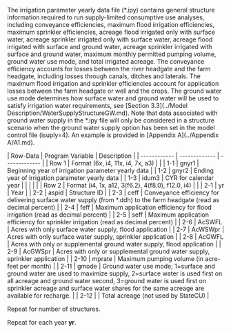 The irrigation parameter yearly data file (\*.ipy) contains general structure information required to run 
supply-limited consumptive use analyses, including conveyance efficiencies, maximum flood irrigation efficiencies, 
maximum sprinkler efficiencies, acreage flood irrigated only with surface water, acreage sprinkler irrigated only 
with surface water, acreage flood irrigated with surface and ground water, acreage sprinkler irrigated with surface 
and ground water, maximum monthly permitted pumping volume, ground water use mode, and total irrigated acreage. The 
conveyance efficiency accounts for losses between the river headgate and the farm headgate, including losses through 
canals, ditches and laterals. The maximum flood irrigation and sprinkler efficiencies account for application losses 
between the farm headgate or well and the crops. The ground water use mode determines how surface water and ground 
water will be used to satisfy irrigation water requirements, see [Section 3.3](../Model Description/WaterSupplyStructureGW.md).  Note that data associated with ground 
water supply in the \*.ipy file will only be considered in a structure scenario when the ground water supply option 
has been set in the model control file (isuply=4).  An example is provided in [Appendix A](../Appendix A/A1.md). 

 | Row-Data | Program Variable | Description |
    | ------------ | ------------- | ------------- |
	| Row 1 | Format (6x, i4, 11x, i4, 7x, a3) | |
	| 1-1 | gnyr1 | Beginning year of irrigation parameter yearly data |
	| 1-2 | gnyr2 | Ending year of irrigation parameter yearly data |
	| 1-3 | idum3 | CYR for calendar year |
	| | | |
	| Row 2 | Format (i4, 1x, a12, 3(f6.2), 4(f8.0), f12.0, i4) | |
	| 2-1 | yr | Year |
	| 2-2 | aspid | Structure ID |
	| 2-3 | ceff | Conveyance efficiency for delivering surface water supply (from \*.ddh) to the  farm headgate (read as decimal percent) |
	| 2-4 | feff | Maximum application efficiency for flood irrigation (read as decimal percent) |
	| 2-5 | seff | Maximum application efficiency for sprinkler irrigation (read as decimal percent) |
	| 2-6 | AcSWFL | Acres with only surface water supply, flood application |
	| 2-7 | AcWSWpr | Acres with only surface water supply, sprinkler application |
	| 2-8 | AcGWFL | Acres with only or supplemental ground water supply, flood application |
	| 2-9 | AcGWSpr | Acres with only or supplemental ground water supply, sprinkler application |
	| 2-10 | mprate | Maximum pumping volume (in acre-feet per month) |
	| 2-11 | gmode | Ground  water  use  mode;  1=surface  and  ground  water  are  used  to  maximize  supply,  2=surface  water  is  used  first  on  all  acreage  and  ground  water  second,  3=ground water is used first on sprinkler acreage and surface water shares for the same acreage are available for recharge. |
	| 2-12 | | Total acreage (not used by StateCU) |
	
Repeat for number of structures.
	
Repeat for each year **yr**. 